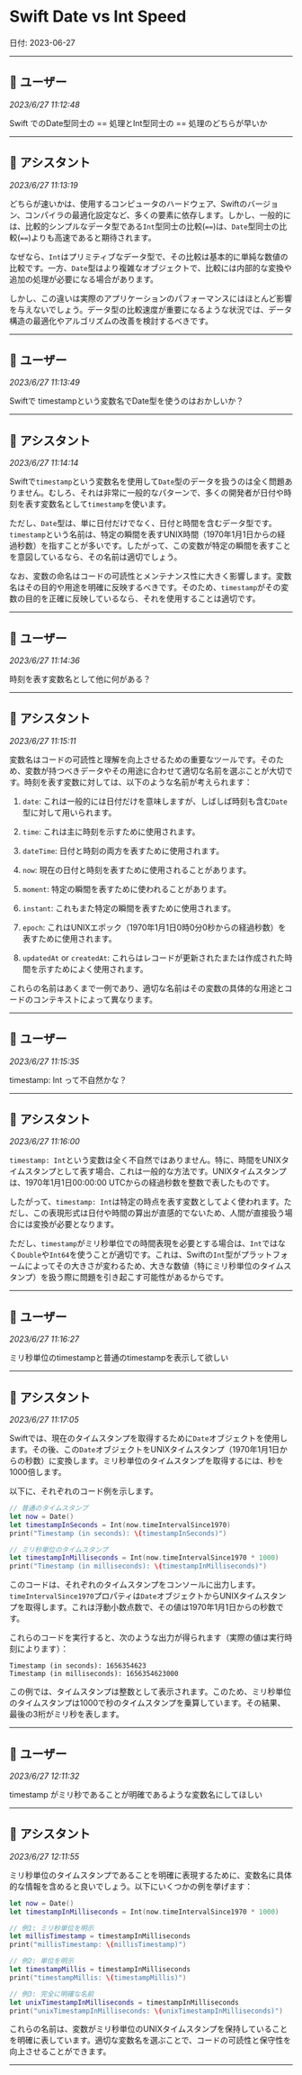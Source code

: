 # Swift Date vs Int Speed

日付: 2023-06-27

---

## 👤 ユーザー
*2023/6/27 11:12:48*

Swift でのDate型同士の == 処理とInt型同士の == 処理のどちらが早いか

---

## 🤖 アシスタント
*2023/6/27 11:13:19*

どちらが速いかは、使用するコンピュータのハードウェア、Swiftのバージョン、コンパイラの最適化設定など、多くの要素に依存します。しかし、一般的には、比較的シンプルなデータ型である`Int`型同士の比較(`==`)は、`Date`型同士の比較(`==`)よりも高速であると期待されます。

なぜなら、`Int`はプリミティブなデータ型で、その比較は基本的に単純な数値の比較です。一方、`Date`型はより複雑なオブジェクトで、比較には内部的な変換や追加の処理が必要になる場合があります。

しかし、この違いは実際のアプリケーションのパフォーマンスにはほとんど影響を与えないでしょう。データ型の比較速度が重要になるような状況では、データ構造の最適化やアルゴリズムの改善を検討するべきです。

---

## 👤 ユーザー
*2023/6/27 11:13:49*

Swiftで timestampという変数名でDate型を使うのはおかしいか？

---

## 🤖 アシスタント
*2023/6/27 11:14:14*

Swiftで`timestamp`という変数名を使用して`Date`型のデータを扱うのは全く問題ありません。むしろ、それは非常に一般的なパターンで、多くの開発者が日付や時刻を表す変数名として`timestamp`を使います。

ただし、`Date`型は、単に日付だけでなく、日付と時間を含むデータ型です。`timestamp`という名前は、特定の瞬間を表すUNIX時間（1970年1月1日からの経過秒数）を指すことが多いです。したがって、この変数が特定の瞬間を表すことを意図しているなら、その名前は適切でしょう。

なお、変数の命名はコードの可読性とメンテナンス性に大きく影響します。変数名はその目的や用途を明確に反映するべきです。そのため、`timestamp`がその変数の目的を正確に反映しているなら、それを使用することは適切です。

---

## 👤 ユーザー
*2023/6/27 11:14:36*

時刻を表す変数名として他に何がある？

---

## 🤖 アシスタント
*2023/6/27 11:15:11*

変数名はコードの可読性と理解を向上させるための重要なツールです。そのため、変数が持つべきデータやその用途に合わせて適切な名前を選ぶことが大切です。時刻を表す変数に対しては、以下のような名前が考えられます：

1. `date`: これは一般的には日付だけを意味しますが、しばしば時刻も含む`Date`型に対して用いられます。

2. `time`: これは主に時刻を示すために使用されます。

3. `dateTime`: 日付と時刻の両方を表すために使用されます。

4. `now`: 現在の日付と時刻を表すために使用されることがあります。

5. `moment`: 特定の瞬間を表すために使われることがあります。

6. `instant`: これもまた特定の瞬間を表すために使用されます。

7. `epoch`: これはUNIXエポック（1970年1月1日0時0分0秒からの経過秒数）を表すために使用されます。

8. `updatedAt` or `createdAt`: これらはレコードが更新されたまたは作成された時間を示すためによく使用されます。

これらの名前はあくまで一例であり、適切な名前はその変数の具体的な用途とコードのコンテキストによって異なります。

---

## 👤 ユーザー
*2023/6/27 11:15:35*

timestamp: Int って不自然かな？

---

## 🤖 アシスタント
*2023/6/27 11:16:00*

`timestamp: Int`という変数は全く不自然ではありません。特に、時間をUNIXタイムスタンプとして表す場合、これは一般的な方法です。UNIXタイムスタンプは、1970年1月1日00:00:00 UTCからの経過秒数を整数で表したものです。

したがって、`timestamp: Int`は特定の時点を表す変数としてよく使われます。ただし、この表現形式は日付や時間の算出が直感的でないため、人間が直接扱う場合には変換が必要となります。

ただし、`timestamp`がミリ秒単位での時間表現を必要とする場合は、`Int`ではなく`Double`や`Int64`を使うことが適切です。これは、Swiftの`Int`型がプラットフォームによってその大きさが変わるため、大きな数値（特にミリ秒単位のタイムスタンプ）を扱う際に問題を引き起こす可能性があるからです。

---

## 👤 ユーザー
*2023/6/27 11:16:27*

ミリ秒単位のtimestampと普通のtimestampを表示して欲しい

---

## 🤖 アシスタント
*2023/6/27 11:17:05*

Swiftでは、現在のタイムスタンプを取得するために`Date`オブジェクトを使用します。その後、この`Date`オブジェクトをUNIXタイムスタンプ（1970年1月1日からの秒数）に変換します。ミリ秒単位のタイムスタンプを取得するには、秒を1000倍します。

以下に、それぞれのコード例を示します。

```swift
// 普通のタイムスタンプ
let now = Date()
let timestampInSeconds = Int(now.timeIntervalSince1970)
print("Timestamp (in seconds): \(timestampInSeconds)")

// ミリ秒単位のタイムスタンプ
let timestampInMilliseconds = Int(now.timeIntervalSince1970 * 1000)
print("Timestamp (in milliseconds): \(timestampInMilliseconds)")
```

このコードは、それぞれのタイムスタンプをコンソールに出力します。`timeIntervalSince1970`プロパティは`Date`オブジェクトからUNIXタイムスタンプを取得します。これは浮動小数点数で、その値は1970年1月1日からの秒数です。

これらのコードを実行すると、次のような出力が得られます（実際の値は実行時刻によります）：

```
Timestamp (in seconds): 1656354623
Timestamp (in milliseconds): 1656354623000
```

この例では、タイムスタンプは整数として表示されます。このため、ミリ秒単位のタイムスタンプは1000で秒のタイムスタンプを乗算しています。その結果、最後の3桁がミリ秒を表します。

---

## 👤 ユーザー
*2023/6/27 12:11:32*

timestamp がミリ秒であることが明確であるような変数名にしてほしい

---

## 🤖 アシスタント
*2023/6/27 12:11:55*

ミリ秒単位のタイムスタンプであることを明確に表現するために、変数名に具体的な情報を含めると良いでしょう。以下にいくつかの例を挙げます：

```swift
let now = Date()
let timestampInMilliseconds = Int(now.timeIntervalSince1970 * 1000)

// 例1: ミリ秒単位を明示
let millisTimestamp = timestampInMilliseconds
print("millisTimestamp: \(millisTimestamp)")

// 例2: 単位を明示
let timestampMillis = timestampInMilliseconds
print("timestampMillis: \(timestampMillis)")

// 例3: 完全に明確な名前
let unixTimestampInMilliseconds = timestampInMilliseconds
print("unixTimestampInMilliseconds: \(unixTimestampInMilliseconds)")
```

これらの名前は、変数がミリ秒単位のUNIXタイムスタンプを保持していることを明確に表しています。適切な変数名を選ぶことで、コードの可読性と保守性を向上させることができます。

---
